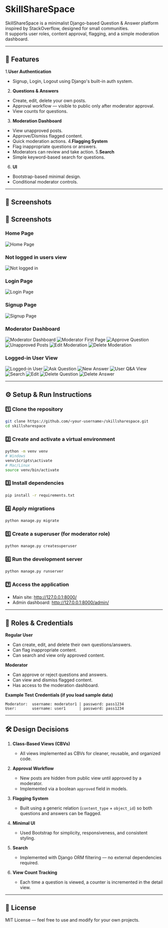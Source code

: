 # SkillShareSpace

SkillShareSpace is a minimalist Django-based Question & Answer platform inspired by StackOverflow, designed for small communities.  
It supports user roles, content approval, flagging, and a simple moderation dashboard.

---

## 🚀 Features
1.**User Authentication**
  - Signup, Login, Logout using Django's built-in auth system.
2. **Questions & Answers**
  - Create, edit, delete your own posts.
  - Approval workflow — visible to public only after moderator approval.
  - View counts for questions.
3. **Moderation Dashboard**
  - View unapproved posts.
  - Approve/Dismiss flagged content.
  - Quick moderation actions.
4.**Flagging System**
  - Flag inappropriate questions or answers.
  - Moderators can review and take action.
5.**Search**
  - Simple keyword-based search for questions.
6. **UI**
  - Bootstrap-based minimal design.
  - Conditional moderator controls.


---

## 📸 Screenshots
## 📸 Screenshots

### Home Page 
![Home Page](SS_images/homepage.jpg)

### Not logged in users view
![Not logged in](SS_images/notloggedin.jpg)

### Login Page
![Login Page](SS_images/login_page.jpg)

### Signup Page
![Signup Page](SS_images/signup_page.jpg)

### Moderator Dashboard
![Moderator Dashboard](SS_images/moderator_dashboard.jpg)
![Moderator First Page](SS_images/moderator_firstpage.jpg)
![Approve Question](SS_images/approveqn.jpg)
![Unapproved Posts](SS_images/unapprove.jpg)
![Edit Moderation](SS_images/editm.jpg)
![Delete Moderation](SS_images/delete.jpg)

### Logged-in User View
![Logged-in User](SS_images/loggedin_user.jpg)
![Ask Question](SS_images/ask_qn.jpg)
![New Answer](SS_images/new_ans.jpg)
![User Q&A View](SS_images/user_qn_ans_view.jpg)
![Search](SS_images/search.jpg)
![Edit](SS_images/edit.jpg)
![Delete Question](SS_images/deleteqn.jpg)
![Delete Answer](SS_images/deleteans.jpg)


---

## ⚙️ Setup & Run Instructions

### 1️⃣ Clone the repository
```bash
git clone https://github.com/<your-username>/skillsharespace.git
cd skillsharespace
```

### 2️⃣ Create and activate a virtual environment
```bash
python -m venv venv
# Windows
venv\Scripts\activate
# Mac/Linux
source venv/bin/activate
```

### 3️⃣ Install dependencies
```bash
pip install -r requirements.txt
```

### 4️⃣ Apply migrations
```bash
python manage.py migrate
```

### 5️⃣ Create a superuser (for moderator role)
```bash
python manage.py createsuperuser
```

### 6️⃣ Run the development server
```bash
python manage.py runserver
```

### 7️⃣ Access the application
- Main site: http://127.0.0.1:8000/
- Admin dashboard: http://127.0.0.1:8000/admin/

---

## 👥 Roles & Credentials

**Regular User**
- Can create, edit, and delete their own questions/answers.
- Can flag inappropriate content.
- Can search and view only approved content.

**Moderator**
- Can approve or reject questions and answers.
- Can view and dismiss flagged content.
- Has access to the moderation dashboard.

**Example Test Credentials (if you load sample data)**
```
Moderator:  username: moderator1 | password: pass1234
User:       username: user1      | password: pass1234
```

---

## 🛠 Design Decisions

1. **Class-Based Views (CBVs)**
   - All views implemented as CBVs for cleaner, reusable, and organized code.

2. **Approval Workflow**
   - New posts are hidden from public view until approved by a moderator.
   - Implemented via a boolean `approved` field in models.

3. **Flagging System**
   - Built using a generic relation (`content_type` + `object_id`) so both questions and answers can be flagged.

4. **Minimal UI**
   - Used Bootstrap for simplicity, responsiveness, and consistent styling.

5. **Search**
   - Implemented with Django ORM filtering — no external dependencies required.

6. **View Count Tracking**
   - Each time a question is viewed, a counter is incremented in the detail view.

---

## 📜 License
MIT License — feel free to use and modify for your own projects.
